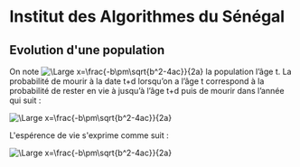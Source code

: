 
# Institut des Algorithmes du Sénégal

## Evolution d'une population

On note ![\Large x=\frac{-b\pm\sqrt{b^2-4ac}}{2a}](https://latex.codecogs.com/svg.latex?\Large&space;P_t)  la population l’âge t. La probabilité de mourir à la date t+d lorsqu’on a l’âge t correspond à la probabilité de rester en vie à jusqu’à l’âge t+d puis de mourir dans l’année qui suit :

![\Large x=\frac{-b\pm\sqrt{b^2-4ac}}{2a}](https://latex.codecogs.com/svg.latex?\Large&space;m_{t+1}=\frac{p_{t+d}}{p_t}\frac{p_{t+d}-p_{t+d+1}}{p_{t+d}) 

L'espérence de vie s'exprime comme suit :

![\Large x=\frac{-b\pm\sqrt{b^2-4ac}}{2a}](https://latex.codecogs.com/svg.latex?\Large&space;\mathbb{E}(t))
